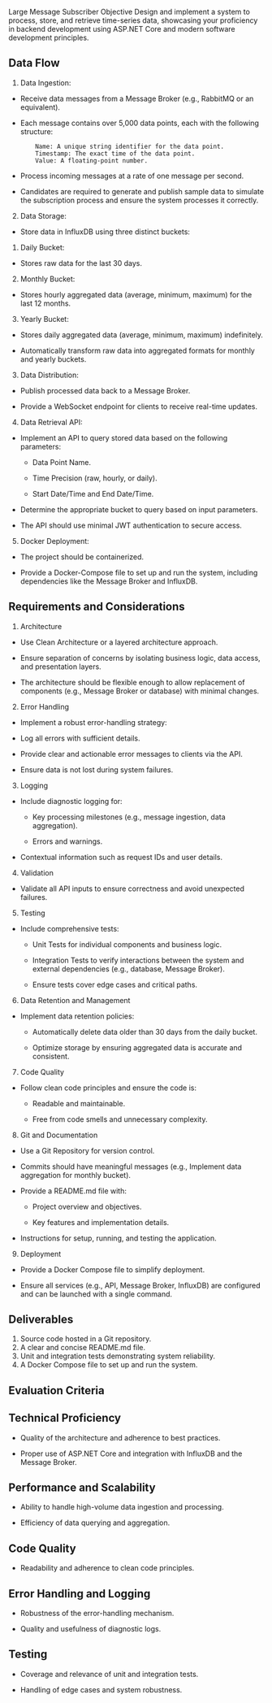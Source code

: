 Large Message Subscriber
Objective
Design and implement a system to process, store, and retrieve time-series data,
showcasing your proficiency in backend development using ASP.NET Core and modern
software development principles.

## Data Flow
1. Data Ingestion:

  * Receive data messages from a Message Broker (e.g., RabbitMQ or an
equivalent).


  * Each message contains over 5,000 data points, each with the following structure:

            Name: A unique string identifier for the data point.
            Timestamp: The exact time of the data point.
            Value: A floating-point number.

  * Process incoming messages at a rate of one message per second.


  * Candidates are required to generate and publish sample data to simulate
the subscription process and ensure the system processes it correctly.

2. Data Storage:

  * Store data in InfluxDB using three distinct buckets:
1. Daily Bucket:

  * Stores raw data for the last 30 days.

2. Monthly Bucket:

  * Stores hourly aggregated data (average, minimum, maximum) for the last 12 months.

3. Yearly Bucket:


  * Stores daily aggregated data (average, minimum, maximum)
indefinitely.

  * Automatically transform raw data into aggregated formats for monthly and
yearly buckets.

3. Data Distribution:

* Publish processed data back to a Message Broker.


* Provide a WebSocket endpoint for clients to receive real-time updates.

4. Data Retrieval API:

* Implement an API to query stored data based on the following parameters:

  * Data Point Name.


  * Time Precision (raw, hourly, or daily).


  * Start Date/Time and End Date/Time.


* Determine the appropriate bucket to query based on input parameters.


* The API should use minimal JWT authentication to secure access.

5. Docker Deployment:

* The project should be containerized.


* Provide a Docker-Compose file to set up and run the system, including
dependencies like the Message Broker and InfluxDB.

## Requirements and Considerations
1. Architecture

* Use Clean Architecture or a layered architecture approach.


* Ensure separation of concerns by isolating business logic, data access, and
presentation layers.


* The architecture should be flexible enough to allow replacement of components
(e.g., Message Broker or database) with minimal changes.

2. Error Handling

* Implement a robust error-handling strategy:

* Log all errors with sufficient details.


* Provide clear and actionable error messages to clients via the API.


* Ensure data is not lost during system failures.

3. Logging

* Include diagnostic logging for:

  * Key processing milestones (e.g., message ingestion, data aggregation).


  * Errors and warnings.


* Contextual information such as request IDs and user details.

4. Validation

* Validate all API inputs to ensure correctness and avoid unexpected failures.

5. Testing


* Include comprehensive tests:

  * Unit Tests for individual components and business logic.


  * Integration Tests to verify interactions between the system and external
dependencies (e.g., database, Message Broker).

  * Ensure tests cover edge cases and critical paths.

6. Data Retention and Management

* Implement data retention policies:

  * Automatically delete data older than 30 days from the daily bucket.


  * Optimize storage by ensuring aggregated data is accurate and consistent.

7. Code Quality

* Follow clean code principles and ensure the code is:

  * Readable and maintainable.


  * Free from code smells and unnecessary complexity.

8. Git and Documentation

* Use a Git Repository for version control.


* Commits should have meaningful messages (e.g., Implement data
aggregation for monthly bucket).

* Provide a README.md file with:

  * Project overview and objectives.


  * Key features and implementation details.


* Instructions for setup, running, and testing the application.

9. Deployment

* Provide a Docker Compose file to simplify deployment.

* Ensure all services (e.g., API, Message Broker, InfluxDB) are configured and
can be launched with a single command.


## Deliverables
1. Source code hosted in a Git repository.
2. A clear and concise README.md file.
3. Unit and integration tests demonstrating system reliability.
4. A Docker Compose file to set up and run the system.

## Evaluation Criteria
## Technical Proficiency

* Quality of the architecture and adherence to best practices.


* Proper use of ASP.NET Core and integration with InfluxDB and the Message Broker.

## Performance and Scalability

* Ability to handle high-volume data ingestion and processing.


* Efficiency of data querying and aggregation.

## Code Quality

* Readability and adherence to clean code principles.

## Error Handling and Logging

* Robustness of the error-handling mechanism.


* Quality and usefulness of diagnostic logs.

## Testing

* Coverage and relevance of unit and integration tests.


* Handling of edge cases and system robustness.

